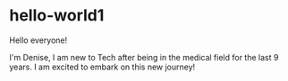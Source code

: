 # hello-world1

Hello everyone!

I'm Denise, I am new to Tech after being in the medical field for the last 9 years.
I am excited to embark on this new journey!
